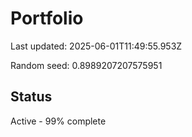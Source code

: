 # Portfolio

Last updated: 2025-06-01T11:49:55.953Z

Random seed: 0.8989207207575951

## Status

Active - 99% complete